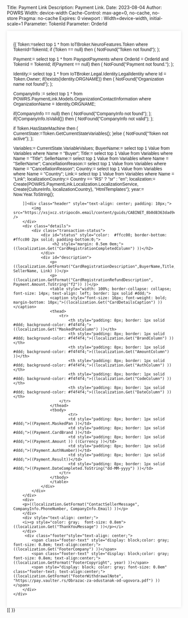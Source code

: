 ﻿Title: Payment Link
Description: Payment Link.
Date: 2023-08-04
Author: POWRS
Width: device-width
Cache-Control: max-age=0, no-cache, no-store
Pragma: no-cache
Expires: 0
viewport : Width=device-width, initial-scale=1
Parameter: TokenId
Parameter: OrderId

<main class="border-radius">
<meta name="viewport" content="width=device-width, initial-scale=1" />
<div class="container" style="width:100%;max-width:600px;margin:0 auto; padding:20px; background-color: #ffffff; box-shadow: 0 0 10px rgba(0, 0, 0, 0.1); font-family:arial;">
<div class="content">

{{
Token:=select top 1 * from IoTBroker.NeuroFeatures.Token where TokenId=TokenId;
if (Token == null) then
(
  NotFound("Token not found");
);

Payment:= select top 1 * from PayspotPayments where OrderId = OrderId and TokenId = TokenId;
if(Payment == null) then 
(
	  NotFound("Payment not found.");
);

Identity:= select top 1 * from IoTBroker.Legal.Identity.LegalIdentity where Id = Token.Owner;
if(!exists(Identity.ORGNAME)) then 
(
	NotFound("Organization name not found");
);

CompanyInfo := select top 1 * from POWRS.PaymentLink.Models.OrganizationContactInformation where OrganizationName = Identity.ORGNAME;

if(CompanyInfo == null) then 
(
	NotFound("CompanyInfo not found");
);
if(!CompanyInfo.IsValid()) then 
(
	NotFound("CompanyInfo not valid");
);

if Token.HasStateMachine then
(
    CurrentState:=Token.GetCurrentStateVariables();
)else 
(
	NotFound("Token not active");
);

Variables:= CurrentState.VariableValues;
BuyerName:= select top 1 Value from Variables where Name = "Buyer";
Title:= select top 1 Value from Variables where Name = "Title";
SellerName:= select top 1 Value from Variables where Name = "SellerName";
CancellationReason:= select top 1 Value from Variables where Name = "CancellationReason";
Country:= select top 1 Value from Variables where Name = "Country";
Link:= select top 1 Value from Variables where Name = "Link";
localizationCountry:= Country == "RS" ? "sr" : "en";
localization:= Create(POWRS.PaymentLink.Localization.LocalizationService, Create(CultureInfo, localizationCountry), "HtmlTemplates");
year:= Now.Year.ToString();

	 	]]<div class="header" style="text-align: center; padding: 10px;">
            <img src="https://xsjxcz.stripocdn.email/content/guids/CABINET_8b0d8363dad9cf7da11a7b5c5b952fafce23ca1bf4eace9f0d0d772593b69917/images/vaulter_logotype_black_28.png" />
        </div>
        <div class="details">
            <div class="transaction-status">
				<div id="status" style="color:	#ffcc00; border-bottom:	#ffcc00 2px solid; padding-bottom:0;">
					 <h2 style="margin: 0.5em 0em;">((localization.Get("CardRegistrationCompletedColumn") ))</h2>
				</div>
				<div id="description">
					<p>((localization.GetFormat("CardRegistrationDescription",BuyerName,Title, SellerName, Link) ))</p>
					<p>((localization.GetFormat("CardRegistrationRefundDescription", Payment.Amount.ToString("f2")) ))</p>
					<table style="width: 100%; border-collapse: collapse; font-size: 14px; text-align: left; border: 1px solid #ddd;">
					<caption style="font-size: 16px; font-weight: bold; margin-bottom: 10px;">((localization.Get("CardDetailsCaption") ))</caption>
					<thead>
						<tr>
							<th style="padding: 8px; border: 1px solid #ddd; background-color: #f4f4f4;">((localization.Get("MaskedPanColumn") ))</th>
							<th style="padding: 8px; border: 1px solid #ddd; background-color: #f4f4f4;">((localization.Get("BrandColumn") ))</th>
							<th style="padding: 8px; border: 1px solid #ddd; background-color: #f4f4f4;">((localization.Get("AmountColumn") ))</th>
							<th style="padding: 8px; border: 1px solid #ddd; background-color: #f4f4f4;">((localization.Get("AuthColumn") ))</th>
							<th style="padding: 8px; border: 1px solid #ddd; background-color: #f4f4f4;">((localization.Get("CodeColumn") ))</th>
							<th style="padding: 8px; border: 1px solid #ddd; background-color: #f4f4f4;">((localization.Get("DateColumn") ))</th>
						</tr>
					</thead>
					<tbody>
							<tr>
							<td style="padding: 8px; border: 1px solid #ddd;">((Payment.MaskedPan ))</td>
							<td style="padding: 8px; border: 1px solid #ddd;">((Payment.CardBrand ))</td>
							<td style="padding: 8px; border: 1px solid #ddd;">((Payment.Amount )) ((Currency ))</td>
							<td style="padding: 8px; border: 1px solid #ddd;">((Payment.AuthNumber))</td>
							<td style="padding: 8px; border: 1px solid #ddd;">((Payment.Result))</td>
							<td style="padding: 8px; border: 1px solid #ddd;">((Payment.DateCompleted.ToString("dd-MM-yyyy") ))</td>
						</tr>
					</tbody>
					</table>
				</div>
			</div>
		</div>
		<div>
		<p>((localization.GetFormat("ContactSellerMessage", CompanyInfo.PhoneNumber, CompanyInfo.Email) ))</p>
		</div>
		<div style="text-align: center;">
		<i><p style="color: gray;  font-size: 0.8em">((localization.Get("ThankYouMessage") ))</p></i>
		</div>
		 <div class="footer"style="text-align: center;">
            <span class="footer-text" style="display: block;color: gray; font-size: 0.8em; text-align:center;">((localization.Get("FooterCompany") ))</span>
            <span class="footer-text" style="display: block;color: gray; font-size: 0.8em; text-align:center;">((localization.GetFormat("FooterCopyright", year) ))</span>
            <span style="display: block; color: gray; font-size: 0.8em" class="footer-text; text-align:center;">((localization.GetFormat("FooterWithdrawalNote", "https://pay.vaulter.rs/Obrazac-za-odustanak-od-ugovora.pdf") ))</span>
        </div>
	</div>
</div>
</main>[[
}}
